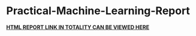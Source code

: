 # Practical-Machine-Learning-Report

**[HTML REPORT LINK IN TOTALITY CAN BE VIEWED HERE](https://adi1309.github.io/Practical-Machine-Learning-Report/ "REPORT LINK HERE")**
